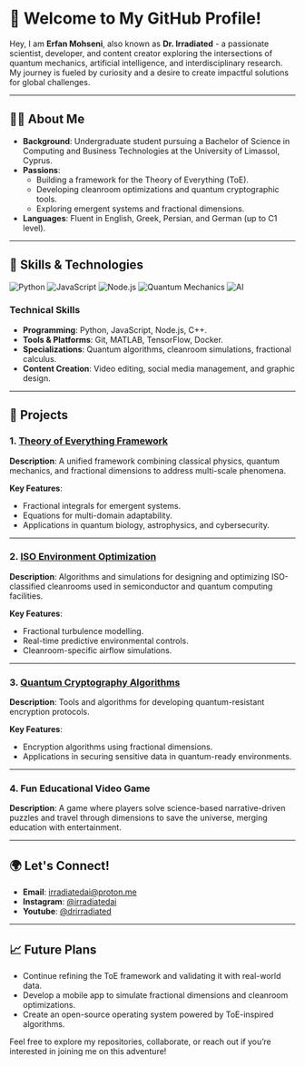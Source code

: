 # 👋 Welcome to My GitHub Profile!

Hey, I am **Erfan Mohseni**, also known as **Dr. Irradiated** - a passionate scientist, developer, and content creator exploring the intersections of quantum mechanics, artificial intelligence, and interdisciplinary research. My journey is fueled by curiosity and a desire to create impactful solutions for global challenges.

--- 

## 🧑‍🔬 About Me
- **Background**: Undergraduate student pursuing a Bachelor of Science in Computing and Business Technologies at the University of Limassol, Cyprus.
- **Passions**:
  - Building a framework for the Theory of Everything (ToE).
  - Developing cleanroom optimizations and quantum cryptographic tools.
  - Exploring emergent systems and fractional dimensions.
- **Languages**: Fluent in English, Greek, Persian, and German (up to C1 level).

---

## 🔧 Skills & Technologies

![Python](https://img.shields.io/badge/Code-Python-blue)
![JavaScript](https://img.shields.io/badge/Code-JavaScript-yellow)
![Node.js](https://img.shields.io/badge/Code-Node.js-brightgreen)
![Quantum Mechanics](https://img.shields.io/badge/Research-Quantum--Mechanics-orange)
![AI](https://img.shields.io/badge/Focus-Artificial--Intelligence-red)

### Technical Skills
- **Programming**: Python, JavaScript, Node.js, C++.
- **Tools & Platforms**: Git, MATLAB, TensorFlow, Docker.
- **Specializations**: Quantum algorithms, cleanroom simulations, fractional calculus.
- **Content Creation**: Video editing, social media management, and graphic design.

---

## 🚀 Projects
### 1. [Theory of Everything Framework](https://github.com/drirradiated/ToE)
**Description**: A unified framework combining classical physics, quantum mechanics, and fractional dimensions to address multi-scale phenomena.

**Key Features**:
- Fractional integrals for emergent systems.
- Equations for multi-domain adaptability.
- Applications in quantum biology, astrophysics, and cybersecurity.

---

### 2. [ISO Environment Optimization](https://github.com/drirradiated/ISO-Environment)
**Description**: Algorithms and simulations for designing and optimizing ISO-classified cleanrooms used in semiconductor and quantum computing facilities.

**Key Features**:
- Fractional turbulence modelling.
- Real-time predictive environmental controls.
- Cleanroom-specific airflow simulations.

---

### 3. [Quantum Cryptography Algorithms](https://github.com/drirradiated/Quantum-Crypto)
**Description**: Tools and algorithms for developing quantum-resistant encryption protocols.

**Key Features**:
- Encryption algorithms using fractional dimensions.
- Applications in securing sensitive data in quantum-ready environments.

---

### 4. Fun Educational Video Game
**Description**: A game where players solve science-based narrative-driven puzzles and travel through dimensions to save the universe, merging education with entertainment.

---

## 🌍 Let's Connect!

- **Email**: [irradiatedai@proton.me](mailto:irradiatedai@proton.me)
- **Instagram**: [@irradiatedai](https://www.instagram.com/irradiatedai)
- **Youtube**: [@drirradiated](https://www.youtube.com/@drirradiated)

---

## 📈 Future Plans

- Continue refining the ToE framework and validating it with real-world data.
- Develop a mobile app to simulate fractional dimensions and cleanroom optimizations.
- Create an open-source operating system powered by ToE-inspired algorithms.

Feel free to explore my repositories, collaborate, or reach out if you’re interested in joining me on this adventure!
